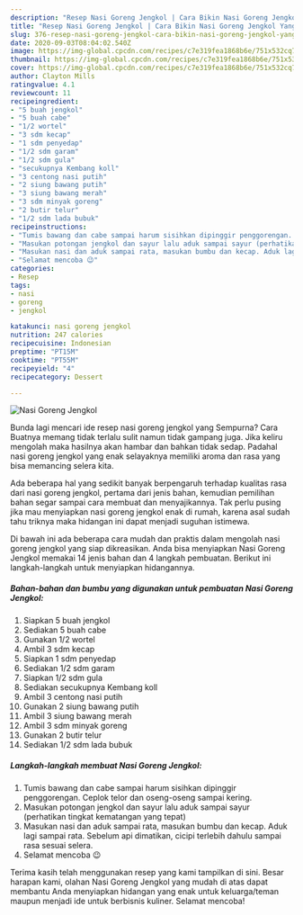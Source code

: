 ```yaml
---
description: "Resep Nasi Goreng Jengkol | Cara Bikin Nasi Goreng Jengkol Yang Lezat"
title: "Resep Nasi Goreng Jengkol | Cara Bikin Nasi Goreng Jengkol Yang Lezat"
slug: 376-resep-nasi-goreng-jengkol-cara-bikin-nasi-goreng-jengkol-yang-lezat
date: 2020-09-03T08:04:02.540Z
image: https://img-global.cpcdn.com/recipes/c7e319fea1868b6e/751x532cq70/nasi-goreng-jengkol-foto-resep-utama.jpg
thumbnail: https://img-global.cpcdn.com/recipes/c7e319fea1868b6e/751x532cq70/nasi-goreng-jengkol-foto-resep-utama.jpg
cover: https://img-global.cpcdn.com/recipes/c7e319fea1868b6e/751x532cq70/nasi-goreng-jengkol-foto-resep-utama.jpg
author: Clayton Mills
ratingvalue: 4.1
reviewcount: 11
recipeingredient:
- "5 buah jengkol"
- "5 buah cabe"
- "1/2 wortel"
- "3 sdm kecap"
- "1 sdm penyedap"
- "1/2 sdm garam"
- "1/2 sdm gula"
- "secukupnya Kembang koll"
- "3 centong nasi putih"
- "2 siung bawang putih"
- "3 siung bawang merah"
- "3 sdm minyak goreng"
- "2 butir telur"
- "1/2 sdm lada bubuk"
recipeinstructions:
- "Tumis bawang dan cabe sampai harum sisihkan dipinggir penggorengan. Ceplok telor dan oseng-oseng sampai kering."
- "Masukan potongan jengkol dan sayur lalu aduk sampai sayur (perhatikan tingkat kematangan yang tepat)"
- "Masukan nasi dan aduk sampai rata, masukan bumbu dan kecap. Aduk lagi sampai rata. Sebelum api dimatikan, cicipi terlebih dahulu sampai rasa sesuai selera."
- "Selamat mencoba 😉"
categories:
- Resep
tags:
- nasi
- goreng
- jengkol

katakunci: nasi goreng jengkol 
nutrition: 247 calories
recipecuisine: Indonesian
preptime: "PT15M"
cooktime: "PT55M"
recipeyield: "4"
recipecategory: Dessert

---
```



![Nasi Goreng Jengkol](https://img-global.cpcdn.com/recipes/c7e319fea1868b6e/751x532cq70/nasi-goreng-jengkol-foto-resep-utama.jpg)

Bunda lagi mencari ide resep nasi goreng jengkol yang Sempurna? Cara Buatnya memang tidak terlalu sulit namun tidak gampang juga. Jika keliru mengolah maka hasilnya akan hambar dan bahkan tidak sedap. Padahal nasi goreng jengkol yang enak selayaknya memiliki aroma dan rasa yang bisa memancing selera kita.



Ada beberapa hal yang sedikit banyak berpengaruh terhadap kualitas rasa dari nasi goreng jengkol, pertama dari jenis bahan, kemudian pemilihan bahan segar sampai cara membuat dan menyajikannya. Tak perlu pusing jika mau menyiapkan nasi goreng jengkol enak di rumah, karena asal sudah tahu triknya maka hidangan ini dapat menjadi suguhan istimewa.


Di bawah ini ada beberapa cara mudah dan praktis dalam mengolah nasi goreng jengkol yang siap dikreasikan. Anda bisa menyiapkan Nasi Goreng Jengkol memakai 14 jenis bahan dan 4 langkah pembuatan. Berikut ini langkah-langkah untuk menyiapkan hidangannya.

<!--inarticleads1-->

##### Bahan-bahan dan bumbu yang digunakan untuk pembuatan Nasi Goreng Jengkol:

1. Siapkan 5 buah jengkol
1. Sediakan 5 buah cabe
1. Gunakan 1/2 wortel
1. Ambil 3 sdm kecap
1. Siapkan 1 sdm penyedap
1. Sediakan 1/2 sdm garam
1. Siapkan 1/2 sdm gula
1. Sediakan secukupnya Kembang koll
1. Ambil 3 centong nasi putih
1. Gunakan 2 siung bawang putih
1. Ambil 3 siung bawang merah
1. Ambil 3 sdm minyak goreng
1. Gunakan 2 butir telur
1. Sediakan 1/2 sdm lada bubuk




<!--inarticleads2-->

##### Langkah-langkah membuat Nasi Goreng Jengkol:

1. Tumis bawang dan cabe sampai harum sisihkan dipinggir penggorengan. Ceplok telor dan oseng-oseng sampai kering.
1. Masukan potongan jengkol dan sayur lalu aduk sampai sayur (perhatikan tingkat kematangan yang tepat)
1. Masukan nasi dan aduk sampai rata, masukan bumbu dan kecap. Aduk lagi sampai rata. Sebelum api dimatikan, cicipi terlebih dahulu sampai rasa sesuai selera.
1. Selamat mencoba 😉




Terima kasih telah menggunakan resep yang kami tampilkan di sini. Besar harapan kami, olahan Nasi Goreng Jengkol yang mudah di atas dapat membantu Anda menyiapkan hidangan yang enak untuk keluarga/teman maupun menjadi ide untuk berbisnis kuliner. Selamat mencoba!
